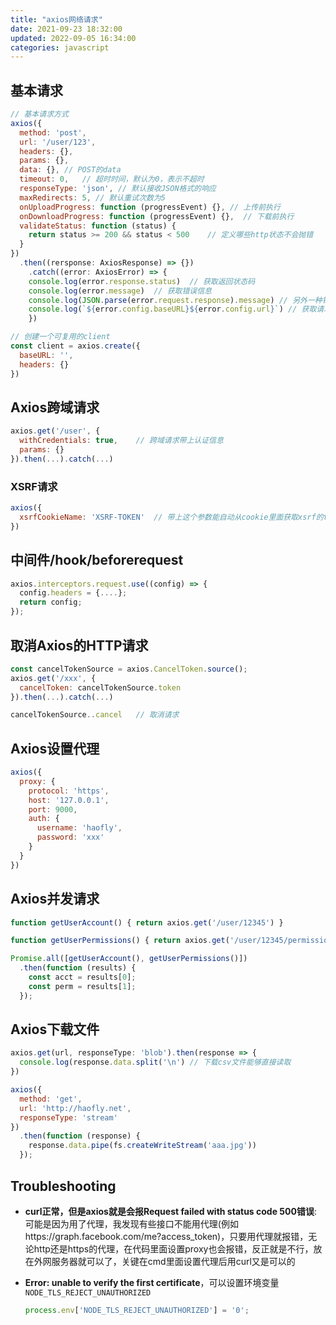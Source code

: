 ```yaml
---
title: "axios网络请求"
date: 2021-09-23 18:32:00
updated: 2022-09-05 16:34:00
categories: javascript
---
```


## 基本请求

```javascript
// 基本请求方式
axios({
  method: 'post',
  url: '/user/123',
  headers: {},
  params: {},
  data: {}, // POST的data
  timeout: 0, 	// 超时时间，默认为0，表示不超时
  responseType: 'json',	// 默认接收JSON格式的响应
  maxRedirects: 5, // 默认重试次数为5
  onUploadProgress: function (progressEvent) {}, // 上传前执行
  onDownloadProgress: function (progressEvent) {},	// 下载前执行
  validateStatus: function (status) {
    return status >= 200 && status < 500	// 定义哪些http状态不会抛错
  }
})
  .then((rersponse: AxiosResponse) => {})
	.catch((error: AxiosError) => {
  	console.log(error.response.status)	// 获取返回状态码
  	console.log(error.message)	// 获取错误信息
    console.log(JSON.parse(error.request.response).message)	// 另外一种错误相应的格式
  	console.log(`${error.config.baseURL}${error.config.url}`) // 获取请求的URL
	})

// 创建一个可复用的client
const client = axios.create({
  baseURL: '',
  headers: {}
})
```

## Axios跨域请求

```javascript
axios.get('/user', {
  withCredentials: true,	// 跨域请求带上认证信息
  params: {}
}).then(...).catch(...)
```

<!--more-->

### XSRF请求

```javascript
axios({
  xsrfCookieName: 'XSRF-TOKEN'	// 带上这个参数能自动从cookie里面获取xsrf的token置入header头
})
```

## 中间件/hook/beforerequest

```javascript
axios.interceptors.request.use((config) => {
  config.headers = {....};
  return config;
});
```

## 取消Axios的HTTP请求

```javascript
const cancelTokenSource = axios.CancelToken.source();
axios.get('/xxx', {
  cancelToken: cancelTokenSource.token
}).then(...).catch(...)

cancelTokenSource..cancel	// 取消请求
```

## Axios设置代理

```javascript
axios({
  proxy: {
    protocol: 'https',
    host: '127.0.0.1',
    port: 9000,
    auth: {
      username: 'haofly',
      password: 'xxx'
    }
  }
})
```

## Axios并发请求

```javascript
function getUserAccount() { return axios.get('/user/12345') }

function getUserPermissions() { return axios.get('/user/12345/permissions') }

Promise.all([getUserAccount(), getUserPermissions()])
  .then(function (results) {
    const acct = results[0];
    const perm = results[1];
  });
```

## Axios下载文件

```javascript
axios.get(url, responseType: 'blob').then(response => {
  console.log(response.data.split('\n')	// 下载csv文件能够直接读取
})

axios({
  method: 'get',
  url: 'http://haofly.net',
  responseType: 'stream'
})
  .then(function (response) {
    response.data.pipe(fs.createWriteStream('aaa.jpg'))
  });
```

## Troubleshooting

- **curl正常，但是axios就是会报Request failed with status code 500错误**: 可能是因为用了代理，我发现有些接口不能用代理(例如https://graph.facebook.com/me?access_token)，只要用代理就报错，无论http还是https的代理，在代码里面设置proxy也会报错，反正就是不行，放在外网服务器就可以了，关键在cmd里面设置代理后用curl又是可以的

- **Error: unable to verify the first certificate**，可以设置环境变量`NODE_TLS_REJECT_UNAUTHORIZED`

  ```javascript
  process.env['NODE_TLS_REJECT_UNAUTHORIZED'] = '0';
  ```

  